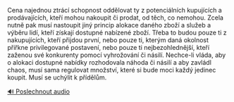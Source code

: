
Cena najednou ztrácí schopnost oddělovat ty z potenciálních kupujících a prodávajících, kteří mohou nakoupit či prodat, od těch, co nemohou. Zcela nutně pak musí nastoupit jiný princip alokace daného zboží a služeb a výběru lidí, kteří získají dostupné nabízené zboží. Třeba to budou pouze ti z nakupujících, kteří přijdou první, nebo pouze ti, kterým daná okolnost přiřkne privilegované postavení, nebo pouze ti nejbezohlednější, kteří zaženou své konkurenty pomocí vyhrožování či násilí. Nechce-li vláda, aby o alokaci dostupné nabídky rozhodovala náhoda či násilí a aby zavládl chaos, musí sama regulovat množství, které si bude moci každý jedinec koupit. Musí se uchýlit k přídělům.

[🔊 Poslechnout audio](/data/7-paragraphs/audio/chapter_151/para_011-Cena-najednou-ztrc-schopnost-oddlovat-ty-z-pote.mp3)
